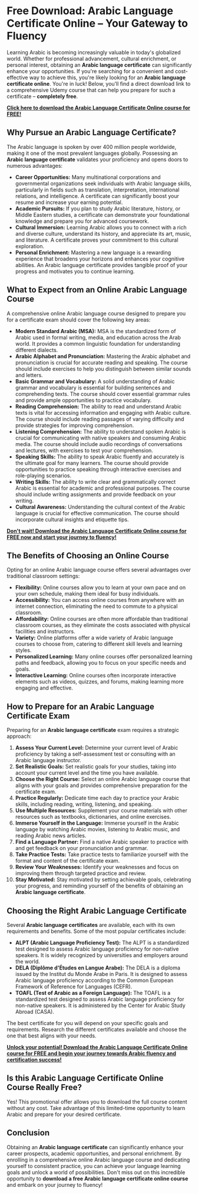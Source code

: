 # Free Download: Arabic Language Certificate Online – Your Gateway to Fluency

Learning Arabic is becoming increasingly valuable in today's globalized world. Whether for professional advancement, cultural enrichment, or personal interest, obtaining an **Arabic language certificate** can significantly enhance your opportunities. If you're searching for a convenient and cost-effective way to achieve this, you're likely looking for an **Arabic language certificate online**. You're in luck! Below, you’ll find a direct download link to a comprehensive Udemy course that can help you prepare for such a certificate – **completely free**.

[**Click here to download the Arabic Language Certificate Online course for FREE!**](https://udemywork.com/arabic-language-certificate-online)

## Why Pursue an Arabic Language Certificate?

The Arabic language is spoken by over 400 million people worldwide, making it one of the most prevalent languages globally. Possessing an **Arabic language certificate** validates your proficiency and opens doors to numerous advantages:

*   **Career Opportunities:** Many multinational corporations and governmental organizations seek individuals with Arabic language skills, particularly in fields such as translation, interpretation, international relations, and intelligence. A certificate can significantly boost your resume and increase your earning potential.
*   **Academic Pursuits:** If you plan to study Arabic literature, history, or Middle Eastern studies, a certificate can demonstrate your foundational knowledge and prepare you for advanced coursework.
*   **Cultural Immersion:** Learning Arabic allows you to connect with a rich and diverse culture, understand its history, and appreciate its art, music, and literature. A certificate proves your commitment to this cultural exploration.
*   **Personal Enrichment:** Mastering a new language is a rewarding experience that broadens your horizons and enhances your cognitive abilities. An Arabic language certificate provides tangible proof of your progress and motivates you to continue learning.

## What to Expect from an Online Arabic Language Course

A comprehensive online Arabic language course designed to prepare you for a certificate exam should cover the following key areas:

*   **Modern Standard Arabic (MSA):** MSA is the standardized form of Arabic used in formal writing, media, and education across the Arab world. It provides a common linguistic foundation for understanding different dialects.
*   **Arabic Alphabet and Pronunciation:** Mastering the Arabic alphabet and pronunciation is crucial for accurate reading and speaking. The course should include exercises to help you distinguish between similar sounds and letters.
*   **Basic Grammar and Vocabulary:** A solid understanding of Arabic grammar and vocabulary is essential for building sentences and comprehending texts. The course should cover essential grammar rules and provide ample opportunities to practice vocabulary.
*   **Reading Comprehension:** The ability to read and understand Arabic texts is vital for accessing information and engaging with Arabic culture. The course should include reading passages of varying difficulty and provide strategies for improving comprehension.
*   **Listening Comprehension:** The ability to understand spoken Arabic is crucial for communicating with native speakers and consuming Arabic media. The course should include audio recordings of conversations and lectures, with exercises to test your comprehension.
*   **Speaking Skills:** The ability to speak Arabic fluently and accurately is the ultimate goal for many learners. The course should provide opportunities to practice speaking through interactive exercises and role-playing scenarios.
*   **Writing Skills:** The ability to write clear and grammatically correct Arabic is essential for academic and professional purposes. The course should include writing assignments and provide feedback on your writing.
*   **Cultural Awareness:** Understanding the cultural context of the Arabic language is crucial for effective communication. The course should incorporate cultural insights and etiquette tips.

[**Don't wait! Download the Arabic Language Certificate Online course for FREE now and start your journey to fluency!**](https://udemywork.com/arabic-language-certificate-online)

## The Benefits of Choosing an Online Course

Opting for an online Arabic language course offers several advantages over traditional classroom settings:

*   **Flexibility:** Online courses allow you to learn at your own pace and on your own schedule, making them ideal for busy individuals.
*   **Accessibility:** You can access online courses from anywhere with an internet connection, eliminating the need to commute to a physical classroom.
*   **Affordability:** Online courses are often more affordable than traditional classroom courses, as they eliminate the costs associated with physical facilities and instructors.
*   **Variety:** Online platforms offer a wide variety of Arabic language courses to choose from, catering to different skill levels and learning styles.
*   **Personalized Learning:** Many online courses offer personalized learning paths and feedback, allowing you to focus on your specific needs and goals.
*   **Interactive Learning:** Online courses often incorporate interactive elements such as videos, quizzes, and forums, making learning more engaging and effective.

## How to Prepare for an Arabic Language Certificate Exam

Preparing for an **Arabic language certificate** exam requires a strategic approach:

1.  **Assess Your Current Level:** Determine your current level of Arabic proficiency by taking a self-assessment test or consulting with an Arabic language instructor.
2.  **Set Realistic Goals:** Set realistic goals for your studies, taking into account your current level and the time you have available.
3.  **Choose the Right Course:** Select an online Arabic language course that aligns with your goals and provides comprehensive preparation for the certificate exam.
4.  **Practice Regularly:** Dedicate time each day to practice your Arabic skills, including reading, writing, listening, and speaking.
5.  **Use Multiple Resources:** Supplement your course materials with other resources such as textbooks, dictionaries, and online exercises.
6.  **Immerse Yourself in the Language:** Immerse yourself in the Arabic language by watching Arabic movies, listening to Arabic music, and reading Arabic news articles.
7.  **Find a Language Partner:** Find a native Arabic speaker to practice with and get feedback on your pronunciation and grammar.
8.  **Take Practice Tests:** Take practice tests to familiarize yourself with the format and content of the certificate exam.
9.  **Review Your Weaknesses:** Identify your weaknesses and focus on improving them through targeted practice and review.
10. **Stay Motivated:** Stay motivated by setting achievable goals, celebrating your progress, and reminding yourself of the benefits of obtaining an **Arabic language certificate**.

## Choosing the Right Arabic Language Certificate

Several **Arabic language certificates** are available, each with its own requirements and benefits. Some of the most popular certificates include:

*   **ALPT (Arabic Language Proficiency Test):** The ALPT is a standardized test designed to assess Arabic language proficiency for non-native speakers. It is widely recognized by universities and employers around the world.
*   **DELA (Diplôme d'Études en Langue Arabe):** The DELA is a diploma issued by the Institut du Monde Arabe in Paris. It is designed to assess Arabic language proficiency according to the Common European Framework of Reference for Languages (CEFR).
*   **TOAFL (Test of Arabic as a Foreign Language):** The TOAFL is a standardized test designed to assess Arabic language proficiency for non-native speakers. It is administered by the Center for Arabic Study Abroad (CASA).

The best certificate for you will depend on your specific goals and requirements. Research the different certificates available and choose the one that best aligns with your needs.

[**Unlock your potential! Download the Arabic Language Certificate Online course for FREE and begin your journey towards Arabic fluency and certification success!**](https://udemywork.com/arabic-language-certificate-online)

## Is this Arabic Language Certificate Online Course Really Free?

Yes! This promotional offer allows you to download the full course content without any cost. Take advantage of this limited-time opportunity to learn Arabic and prepare for your desired certificate.

## Conclusion

Obtaining an **Arabic language certificate** can significantly enhance your career prospects, academic opportunities, and personal enrichment. By enrolling in a comprehensive online Arabic language course and dedicating yourself to consistent practice, you can achieve your language learning goals and unlock a world of possibilities. Don't miss out on this incredible opportunity to **download a free Arabic language certificate online course** and embark on your journey to fluency!
